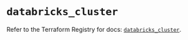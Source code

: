 # `databricks_cluster`

Refer to the Terraform Registry for docs: [`databricks_cluster`](https://registry.terraform.io/providers/databricks/databricks/1.44.0/docs/resources/cluster).
